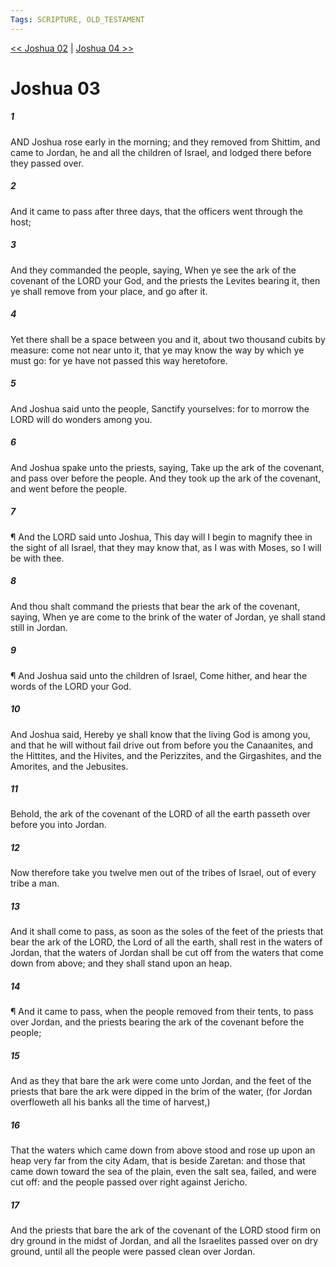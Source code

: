 ```yaml
---
Tags: SCRIPTURE, OLD_TESTAMENT
---
```


[<< Joshua 02](OLD_TESTAMENT/06_Joshua/Joshua_02.md) | [Joshua 04 >>](OLD_TESTAMENT/06_Joshua/Joshua_04.md)

# Joshua 03

##### 1
 AND Joshua rose early in the morning; and they removed from Shittim, and came to Jordan, he and all the children of Israel, and lodged there before they passed over.
##### 2
 And it came to pass after three days, that the officers went through the host;
##### 3
 And they commanded the people, saying, When ye see the ark of the covenant of the LORD your God, and the priests the Levites bearing it, then ye shall remove from your place, and go after it.
##### 4
 Yet there shall be a space between you and it, about two thousand cubits by measure: come not near unto it, that ye may know the way by which ye must go: for ye have not passed this way heretofore.
##### 5
 And Joshua said unto the people, Sanctify yourselves: for to morrow the LORD will do wonders among you.
##### 6
 And Joshua spake unto the priests, saying, Take up the ark of the covenant, and pass over before the people.  And they took up the ark of the covenant, and went before the people.
##### 7
 ¶ And the LORD said unto Joshua, This day will I begin to magnify thee in the sight of all Israel, that they may know that, as I was with Moses, so I will be with thee.
##### 8
 And thou shalt command the priests that bear the ark of the covenant, saying, When ye are come to the brink of the water of Jordan, ye shall stand still in Jordan.
##### 9
 ¶ And Joshua said unto the children of Israel, Come hither, and hear the words of the LORD your God.
##### 10
 And Joshua said, Hereby ye shall know that the living God is among you, and that he will without fail drive out from before you the Canaanites, and the Hittites, and the Hivites, and the Perizzites, and the Girgashites, and the Amorites, and the Jebusites.
##### 11
 Behold, the ark of the covenant of the LORD of all the earth passeth over before you into Jordan.
##### 12
 Now therefore take you twelve men out of the tribes of Israel, out of every tribe a man.
##### 13
 And it shall come to pass, as soon as the soles of the feet of the priests that bear the ark of the LORD, the Lord of all the earth, shall rest in the waters of Jordan, that the waters of Jordan shall be cut off from the waters that come down from above; and they shall stand upon an heap.
##### 14
 ¶ And it came to pass, when the people removed from their tents, to pass over Jordan, and the priests bearing the ark of the covenant before the people;
##### 15
 And as they that bare the ark were come unto Jordan, and the feet of the priests that bare the ark were dipped in the brim of the water, (for Jordan overfloweth all his banks all the time of harvest,)
##### 16
 That the waters which came down from above stood and rose up upon an heap very far from the city Adam, that is beside Zaretan: and those that came down toward the sea of the plain, even the salt sea, failed, and were cut off: and the people passed over right against Jericho.
##### 17
 And the priests that bare the ark of the covenant of the LORD stood firm on dry ground in the midst of Jordan, and all the Israelites passed over on dry ground, until all the people were passed clean over Jordan.
